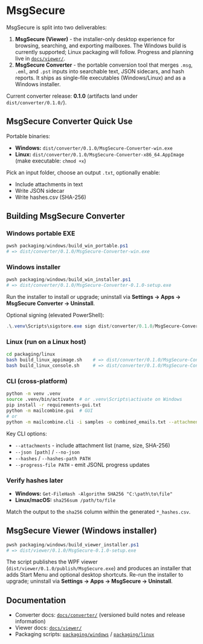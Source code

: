 # MsgSecure

MsgSecure is split into two deliverables:

1. **MsgSecure (Viewer)** - the installer-only desktop experience for browsing, searching, and exporting mailboxes. The Windows build is currently supported; Linux packaging will follow. Progress and planning live in [`docs/viewer/`](docs/viewer/README.md).
2. **MsgSecure Converter** - the portable conversion tool that merges `.msg`, `.eml`, and `.pst` inputs into searchable text, JSON sidecars, and hash reports. It ships as single-file executables (Windows/Linux) and as a Windows installer.

Current converter release: **0.1.0** (artifacts land under `dist/converter/0.1.0/`).

## MsgSecure Converter Quick Use

Portable binaries:
- **Windows:** `dist/converter/0.1.0/MsgSecure-Converter-win.exe`
- **Linux:** `dist/converter/0.1.0/MsgSecure-Converter-x86_64.AppImage` (make executable: `chmod +x`)

Pick an input folder, choose an output `.txt`, optionally enable:
- Include attachments in text
- Write JSON sidecar
- Write hashes.csv (SHA-256)

## Building MsgSecure Converter

### Windows portable EXE
```powershell
pwsh packaging/windows/build_win_portable.ps1
# => dist/converter/0.1.0/MsgSecure-Converter-win.exe
```

### Windows installer
```powershell
pwsh packaging/windows/build_win_installer.ps1
# => dist/converter/0.1.0/MsgSecure-Converter-0.1.0-setup.exe
```
Run the installer to install or upgrade; uninstall via **Settings -> Apps -> MsgSecure Converter -> Uninstall**.

Optional signing (elevated PowerShell):
```powershell
.\.venv\Scripts\sigstore.exe sign dist/converter/0.1.0/MsgSecure-Converter-0.1.0-setup.exe --oauth-force-oob
```

### Linux (run on a Linux host)
```bash
cd packaging/linux
bash build_linux_appimage.sh    # => dist/converter/0.1.0/MsgSecure-Converter-x86_64.AppImage
bash build_linux_console.sh     # => dist/converter/0.1.0/MsgSecure-Converter-linux-cli
```

### CLI (cross-platform)
```bash
python -m venv .venv
source .venv/bin/activate  # or .venv\Scripts\activate on Windows
pip install -r requirements-gui.txt
python -m mailcombine.gui  # GUI
# or
python -m mailcombine.cli -i samples -o combined_emails.txt --attachments --json --hashes
```

Key CLI options:
- `--attachments` - include attachment list (name, size, SHA-256)
- `--json [path]` / `--no-json`
- `--hashes` / `--hashes-path PATH`
- `--progress-file PATH` - emit JSONL progress updates

### Verify hashes later
- **Windows:** `Get-FileHash -Algorithm SHA256 "C:\path\to\file"`
- **Linux/macOS:** `sha256sum /path/to/file`

Match the output to the `sha256` column within the generated `*_hashes.csv`.

## MsgSecure Viewer (Windows installer)
```powershell
pwsh packaging/windows/build_viewer_installer.ps1
# => dist/viewer/0.1.0/MsgSecure-0.1.0-setup.exe
```
The script publishes the WPF viewer (`dist/viewer/0.1.0/publish/MsgSecure.exe`) and produces an installer that adds Start Menu and optional desktop shortcuts. Re-run the installer to upgrade; uninstall via **Settings -> Apps -> MsgSecure -> Uninstall**.

## Documentation

- Converter docs: [`docs/converter/`](docs/converter/README.md) (versioned build notes and release information)
- Viewer docs: [`docs/viewer/`](docs/viewer/README.md)
- Packaging scripts: [`packaging/windows`](packaging/windows) / [`packaging/linux`](packaging/linux)

